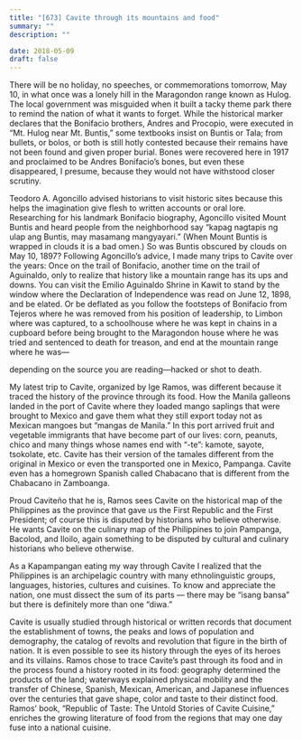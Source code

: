 ```yaml
---
title: "[673] Cavite through its mountains and food"
summary: ""
description: ""

date: 2018-05-09
draft: false
---
```


There will be no holiday, no speeches, or commemorations tomorrow, May 10, in what once was  a lonely hill in the Maragondon range known as Hulog. The local government was misguided when it built a tacky theme park there to remind the nation of what it wants to forget. While the historical marker declares that the Bonifacio brothers, Andres and Procopio, were executed in “Mt. Hulog near Mt. Buntis,” some textbooks insist on Buntis or Tala; from bullets, or bolos, or both is still hotly contested because their remains have not been found and given proper burial. Bones were recovered here in 1917 and proclaimed to be Andres Bonifacio’s bones, but even these disappeared, I presume, because they would not have withstood closer scrutiny.

Teodoro A. Agoncillo advised historians to visit historic sites because this helps the imagination give flesh to written accounts or oral lore. Researching for his landmark Bonifacio biography, Agoncillo visited Mount Buntis and heard people from the neighborhood say “kapag nagtapis ng ulap ang Buntis, may masamang mangyayari.” (When Mount Buntis is wrapped in clouds it is a bad omen.) So was Buntis obscured by clouds on May 10, 1897? Following Agoncillo’s advice, I made many trips to Cavite over the years: Once on the trail of Bonifacio, another time on the trail of Aguinaldo, only to realize that history like a mountain range has its ups and downs. You can visit the Emilio Aguinaldo Shrine in Kawit to stand by the window where the Declaration of Independence was read on June 12, 1898, and be elated. Or be deflated as you follow the footsteps of Bonifacio from Tejeros where he was removed from his position of leadership, to Limbon where was captured, to a schoolhouse where he was kept in chains in a cupboard before being brought to the Maragondon house where he was tried and sentenced to death for treason, and end at the mountain range where he was—

depending on the source you are reading—hacked or shot to death.

My latest trip to Cavite, organized by Ige Ramos, was different because it traced the history of the province through its food. How the Manila galleons landed in the port of Cavite where they loaded mango saplings that were brought to Mexico and gave them what they still export today not as Mexican mangoes but “mangas de Manila.” In this port arrived fruit and vegetable immigrants that have become part of our lives: corn, peanuts, chico and many things whose names end with “-te”: kamote, sayote, tsokolate, etc. Cavite has their version of the tamales different from the original in Mexico or even the transported one in Mexico, Pampanga. Cavite even has a homegrown Spanish called Chabacano that is different from the Chabacano in Zamboanga.

Proud Caviteño that he is, Ramos sees Cavite on the historical map of the Philippines as the province that gave us the First Republic and the First President; of course this is disputed by historians who believe otherwise. He wants Cavite on the culinary map of the Philippines to join Pampanga, Bacolod, and Iloilo, again something to be disputed by cultural and culinary historians who believe otherwise.

As a Kapampangan eating my way through Cavite I realized that the Philippines is an archipelagic country with many ethnolinguistic groups, languages, histories, cultures and cuisines. To know and appreciate the nation, one must dissect the sum of its parts — there may be “isang bansa” but there is definitely more than one “diwa.”

Cavite is usually studied through historical or written records that document the establishment of towns, the peaks and lows of population and demography, the catalog of revolts and revolution that figure in the birth of nation. It is even possible to see its history through the eyes of its heroes and its villains. Ramos chose to trace Cavite’s past through its food and in the process found a history rooted in its food: geography determined the products of the land; waterways explained physical mobility and the transfer of Chinese, Spanish, Mexican, American, and Japanese influences over the centuries that gave shape, color and taste to their distinct food. Ramos’ book, “Republic of Taste: The Untold Stories of Cavite Cuisine,” enriches the growing literature of food from the regions that may one day fuse into a national cuisine.
